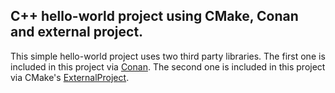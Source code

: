 ## C++ hello-world project using CMake, Conan and external project.

This simple hello-world project uses two third party libraries. The first one is included in this project via [Conan][conan]. The second one is included in this project via CMake's [ExternalProject][cmake-externalproject].

[conan]: https://conan.io/
[cmake-externalproject]: https://cmake.org/cmake/help/latest/module/ExternalProject.html
